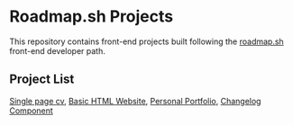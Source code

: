 # Roadmap.sh Projects
This repository contains front-end projects built following the [roadmap.sh](https://roadmap.sh/projects) front-end developer path.
## Project List
[Single page cv](https://roadmap.sh/projects/single-page-cv),
[Basic HTML Website](https://roadmap.sh/projects/basic-html-website), 
[Personal Portfolio](https://roadmap.sh/projects/portfolio-website),
[Changelog Component](https://roadmap.sh/projects/changelog-component)
